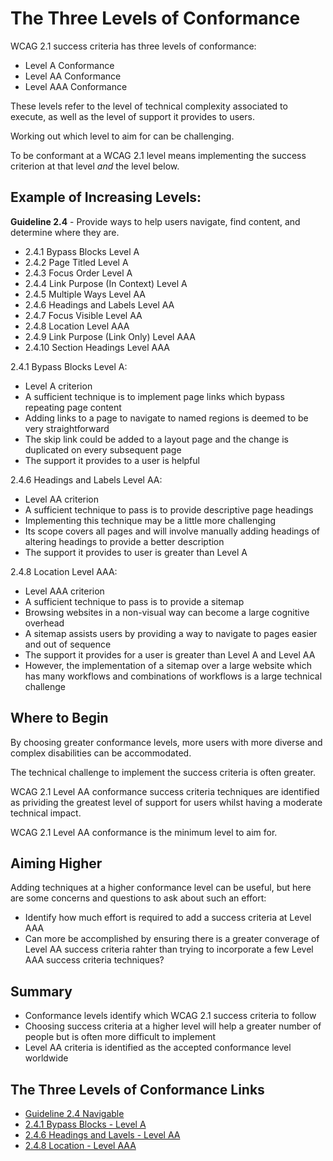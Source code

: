 # The Three Levels of Conformance

WCAG 2.1 success criteria has three levels of conformance:
- Level A Conformance
- Level AA Conformance
- Level AAA Conformance


These levels refer to the level of technical complexity associated to execute, as well as the level of support it provides to users.


Working out which level to aim for can be challenging.


To be conformant at a WCAG 2.1 level means implementing the success criterion at that level _and_ the level below.


## Example of Increasing Levels:

**Guideline 2.4** - Provide ways to help users navigate, find content, and determine where they are.
- 2.4.1 Bypass Blocks Level A
- 2.4.2 Page Titled Level A
- 2.4.3 Focus Order Level A
- 2.4.4 Link Purpose (In Context) Level A
- 2.4.5 Multiple Ways Level AA
- 2.4.6 Headings and Labels Level AA
- 2.4.7 Focus Visible Level AA
- 2.4.8 Location Level AAA
- 2.4.9 Link Purpose (Link Only) Level AAA
- 2.4.10 Section Headings Level AAA


2.4.1 Bypass Blocks Level A:
- Level A criterion
- A sufficient technique is to implement page links which bypass repeating page content
- Adding links to a page to navigate to named regions is deemed to be very straightforward
- The skip link could be added to a layout page and the change is duplicated on every subsequent page
- The support it provides to a user is helpful


2.4.6 Headings and Labels Level AA:
- Level AA criterion
- A sufficient technique to pass is to provide descriptive page headings
- Implementing this technique may be a little more challenging
- Its scope covers all pages and will involve manually adding headings of altering headings to provide a better description
- The support it provides to user is greater than Level A


2.4.8 Location Level AAA:
- Level AAA criterion
- A sufficient technique to pass is to provide a sitemap
- Browsing websites in a non-visual way can become a large cognitive overhead
- A sitemap assists users by providing a way to navigate to pages easier and out of sequence
- The support it provides for a user is greater than Level A and Level AA
- However, the implementation of a sitemap over a large website which has many workflows and combinations of workflows is a large technical challenge


## Where to Begin

By choosing greater conformance levels, more users with more diverse and complex disabilities can be accommodated.


The technical challenge to implement the success criteria is often greater.


WCAG 2.1 Level AA conformance success criteria techniques are identified as prividing the greatest level of support for users whilst having a moderate technical impact.


WCAG 2.1 Level AA conformance is the minimum level to aim for.


## Aiming Higher

Adding techniques at a higher conformance level can be useful, but here are some concerns and questions to ask about such an effort:
- Identify how much effort is required to add a success criteria at Level AAA
- Can more be accomplished by ensuring there is a greater converage of Level AA success criteria rahter than trying to incorporate a few Level AAA success criteria techniques?


## Summary

- Conformance levels identify which WCAG 2.1 success criteria to follow
- Choosing success criteria at a higher level will help a greater number of people but is often more difficult to implement
- Level AA criteria is identified as the accepted conformance level worldwide


## The Three Levels of Conformance Links

- [Guideline 2.4 Navigable](https://www.w3.org/WAI/WCAG21/quickref/?showtechniques=111#navigable)
- [2.4.1 Bypass Blocks - Level A](https://www.w3.org/WAI/WCAG21/quickref/?showtechniques=111#qr-navigation-mechanisms-skip)
- [2.4.6 Headings and Lavels - Level AA](https://www.w3.org/WAI/WCAG21/quickref/?showtechniques=111#qr-navigation-mechanisms-descriptive)
- [2.4.8 Location - Level AAA](https://www.w3.org/WAI/WCAG21/quickref/?showtechniques=111#qr-navigation-mechanisms-location)